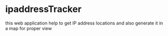 # ipaddressTracker
this web application help to get IP address locations and also generate it in a map for proper view
